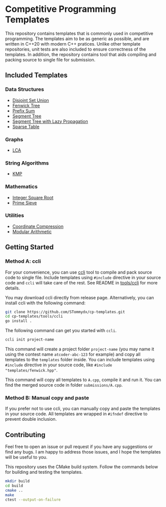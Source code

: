 # Competitive Programming Templates

This repository contains templates that is commonly used in competitive programming. The templates aim to be as generic as possible, and are written in C++20 with modern C++ pratices. Unlike other template repositories, unit tests are also included to ensure correctness of the templates. In addition, the repository contains tool that aids compiling and packing source to single file for submission.

## Included Templates

### Data Structures

- [Disjoint Set Union](dsu.hpp)
- [Fenwick Tree](fenwick.hpp)
- [Prefix Sum](utilities.hpp)
- [Segment Tree](segment_tree.hpp)
- [Segment Tree with Lazy Propagation](segment_tree.hpp)
- [Sparse Table](sparse_table.hpp)

### Graphs

- [LCA](graph.hpp)

### String Algorithms

- [KMP](string.hpp)

### Mathematics

- [Integer Square Root](math.hpp)
- [Prime Sieve](utilities.hpp)

### Utilities

- [Coordinate Compression](coordinate_compression.hpp)
- [Modular Arithmetic](modint.hpp)

## Getting Started

### Method A: ccli

For your convenience, you can use [ccli](tools/ccli/README.md) tool to compile and pack source code to single file. Include templates using `#include` directive in your source code and `ccli` will take care of the rest. See README in [tools/ccli](tools/ccli/README.md) for more details.

You may download ccli directly from release page. Alternatively, you can install ccli with the following command:

```bash
git clone https://github.com/STommydx/cp-templates.git
cd cp-templates/tools/ccli
go install .
```

The following command can get you started with `ccli`.

```bash
ccli init project-name
```

This command will create a project folder `project-name` (you may name it using the contest name `atcoder-abc-123` for example) and copy all templates to the `templates` folder inside. You can include templates using `#include` directive in your source code, like `#include "templates/fenwick.hpp"`.

This command will copy all templates to `A.cpp`, compile it and run it. You can find the merged source code in folder `submissions/A.cpp`.

### Method B: Manual copy and paste

If you prefer not to use ccli, you can manually copy and paste the templates in your source code. All templates are wrapped in `#ifndef` directive to prevent double inclusion.

## Contributing

Feel free to open an issue or pull request if you have any suggestions or find any bugs. I am happy to address those issues, and I hope the templates will be useful to you.

This repository uses the CMake build system. Follow the commands below for building and testing the templates.

```bash
mkdir build
cd build
cmake ..
make
ctest --output-on-failure
```
